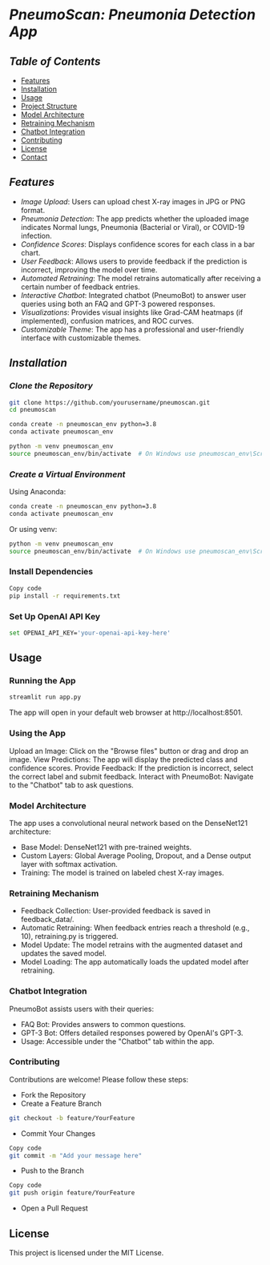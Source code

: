 # *PneumoScan: Pneumonia Detection App*
## *Table of Contents*

- [Features](#features)
- [Installation](#installation)
- [Usage](#usage)
- [Project Structure](#project-structure)
- [Model Architecture](#model-architecture)
- [Retraining Mechanism](#retraining-mechanism)
- [Chatbot Integration](#chatbot-integration)
- [Contributing](#contributing)
- [License](#license)
- [Contact](#contact)

## *Features*

- *Image Upload*: Users can upload chest X-ray images in JPG or PNG format.
- *Pneumonia Detection*: The app predicts whether the uploaded image indicates Normal lungs, Pneumonia (Bacterial or Viral), or COVID-19 infection.
- *Confidence Scores*: Displays confidence scores for each class in a bar chart.
- *User Feedback*: Allows users to provide feedback if the prediction is incorrect, improving the model over time.
- *Automated Retraining*: The model retrains automatically after receiving a certain number of feedback entries.
- *Interactive Chatbot*: Integrated chatbot (PneumoBot) to answer user queries using both an FAQ and GPT-3 powered responses.
- *Visualizations*: Provides visual insights like Grad-CAM heatmaps (if implemented), confusion matrices, and ROC curves.
- *Customizable Theme*: The app has a professional and user-friendly interface with customizable themes.
## *Installation*
### *Clone the Repository*
```bash
git clone https://github.com/yourusername/pneumoscan.git
cd pneumoscan
```

```bash
conda create -n pneumoscan_env python=3.8
conda activate pneumoscan_env
```

```bash
python -m venv pneumoscan_env
source pneumoscan_env/bin/activate  # On Windows use pneumoscan_env\Scripts\activate
```

### *Create a Virtual Environment*

Using Anaconda:

```bash
conda create -n pneumoscan_env python=3.8
conda activate pneumoscan_env
```

Or using venv:

```bash
python -m venv pneumoscan_env
source pneumoscan_env/bin/activate  # On Windows use pneumoscan_env\Scripts\activate
```
### Install Dependencies

```bash
Copy code
pip install -r requirements.txt
```
### Set Up OpenAI API Key

```bash
set OPENAI_API_KEY='your-openai-api-key-here'
```
## Usage
### Running the App
```bash
streamlit run app.py
```
The app will open in your default web browser at http://localhost:8501.

### Using the App

Upload an Image: Click on the "Browse files" button or drag and drop an image.
View Predictions: The app will display the predicted class and confidence scores.
Provide Feedback: If the prediction is incorrect, select the correct label and submit feedback.
Interact with PneumoBot: Navigate to the "Chatbot" tab to ask questions.

### Model Architecture

The app uses a convolutional neural network based on the DenseNet121 architecture:

- Base Model: DenseNet121 with pre-trained weights.
- Custom Layers: Global Average Pooling, Dropout, and a Dense output layer with softmax activation.
- Training: The model is trained on labeled chest X-ray images.

### Retraining Mechanism

- Feedback Collection: User-provided feedback is saved in feedback_data/.
- Automatic Retraining: When feedback entries reach a threshold (e.g., 10), retraining.py is triggered.
- Model Update: The model retrains with the augmented dataset and updates the saved model.
- Model Loading: The app automatically loads the updated model after retraining.

### Chatbot Integration
PneumoBot assists users with their queries:

- FAQ Bot: Provides answers to common questions.
- GPT-3 Bot: Offers detailed responses powered by OpenAI's GPT-3.
- Usage: Accessible under the "Chatbot" tab within the app.

### Contributing
Contributions are welcome! Please follow these steps:

- Fork the Repository
- Create a Feature Branch
```bash
git checkout -b feature/YourFeature
```
- Commit Your Changes
```bash
Copy code
git commit -m "Add your message here"
```
- Push to the Branch
```bash
Copy code
git push origin feature/YourFeature
```
- Open a Pull Request

## License
This project is licensed under the MIT License.



